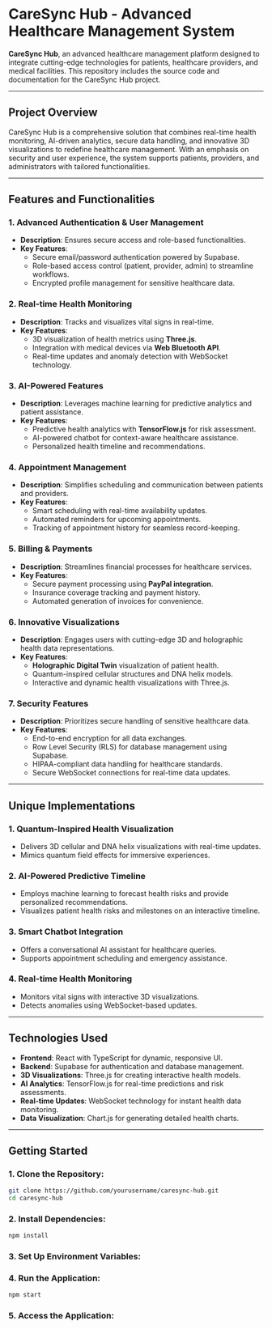# CareSync Hub - Advanced Healthcare Management System

**CareSync Hub**, an advanced healthcare management platform designed to integrate cutting-edge technologies for patients, healthcare providers, and medical facilities. This repository includes the source code and documentation for the CareSync Hub project.

---

## Project Overview

CareSync Hub is a comprehensive solution that combines real-time health monitoring, AI-driven analytics, secure data handling, and innovative 3D visualizations to redefine healthcare management. With an emphasis on security and user experience, the system supports patients, providers, and administrators with tailored functionalities.

---

## Features and Functionalities

### 1. **Advanced Authentication & User Management**
- **Description**: Ensures secure access and role-based functionalities.
- **Key Features**:
  - Secure email/password authentication powered by Supabase.
  - Role-based access control (patient, provider, admin) to streamline workflows.
  - Encrypted profile management for sensitive healthcare data.

### 2. **Real-time Health Monitoring**
- **Description**: Tracks and visualizes vital signs in real-time.
- **Key Features**:
  - 3D visualization of health metrics using **Three.js**.
  - Integration with medical devices via **Web Bluetooth API**.
  - Real-time updates and anomaly detection with WebSocket technology.

### 3. **AI-Powered Features**
- **Description**: Leverages machine learning for predictive analytics and patient assistance.
- **Key Features**:
  - Predictive health analytics with **TensorFlow.js** for risk assessment.
  - AI-powered chatbot for context-aware healthcare assistance.
  - Personalized health timeline and recommendations.

### 4. **Appointment Management**
- **Description**: Simplifies scheduling and communication between patients and providers.
- **Key Features**:
  - Smart scheduling with real-time availability updates.
  - Automated reminders for upcoming appointments.
  - Tracking of appointment history for seamless record-keeping.

### 5. **Billing & Payments**
- **Description**: Streamlines financial processes for healthcare services.
- **Key Features**:
  - Secure payment processing using **PayPal integration**.
  - Insurance coverage tracking and payment history.
  - Automated generation of invoices for convenience.

### 6. **Innovative Visualizations**
- **Description**: Engages users with cutting-edge 3D and holographic health data representations.
- **Key Features**:
  - **Holographic Digital Twin** visualization of patient health.
  - Quantum-inspired cellular structures and DNA helix models.
  - Interactive and dynamic health visualizations with Three.js.

### 7. **Security Features**
- **Description**: Prioritizes secure handling of sensitive healthcare data.
- **Key Features**:
  - End-to-end encryption for all data exchanges.
  - Row Level Security (RLS) for database management using Supabase.
  - HIPAA-compliant data handling for healthcare standards.
  - Secure WebSocket connections for real-time data updates.

---

## Unique Implementations

### 1. **Quantum-Inspired Health Visualization**
- Delivers 3D cellular and DNA helix visualizations with real-time updates.
- Mimics quantum field effects for immersive experiences.

### 2. **AI-Powered Predictive Timeline**
- Employs machine learning to forecast health risks and provide personalized recommendations.
- Visualizes patient health risks and milestones on an interactive timeline.

### 3. **Smart Chatbot Integration**
- Offers a conversational AI assistant for healthcare queries.
- Supports appointment scheduling and emergency assistance.

### 4. **Real-time Health Monitoring**
- Monitors vital signs with interactive 3D visualizations.
- Detects anomalies using WebSocket-based updates.

---

## Technologies Used

- **Frontend**: React with TypeScript for dynamic, responsive UI.
- **Backend**: Supabase for authentication and database management.
- **3D Visualizations**: Three.js for creating interactive health models.
- **AI Analytics**: TensorFlow.js for real-time predictions and risk assessments.
- **Real-time Updates**: WebSocket technology for instant health data monitoring.
- **Data Visualization**: Chart.js for generating detailed health charts.

---

## Getting Started

### 1. **Clone the Repository**:
```bash
git clone https://github.com/yourusername/caresync-hub.git
cd caresync-hub
```

### 2. **Install Dependencies**:
```bash
npm install
```

### 3. **Set Up Environment Variables**:

### 4. **Run the Application**:
```bash
npm start
```

### 5. **Access the Application**:
